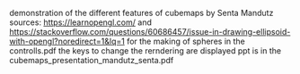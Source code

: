 demonstration of the different features of cubemaps by Senta Mandutz
sources: https://learnopengl.com/ and https://stackoverflow.com/questions/60686457/issue-in-drawing-ellipsoid-with-opengl?noredirect=1&lq=1 
for the making of spheres
in the controlls.pdf the keys to change the rerndering are displayed
ppt is in the cubemaps_presentation_mandutz_senta.pdf
